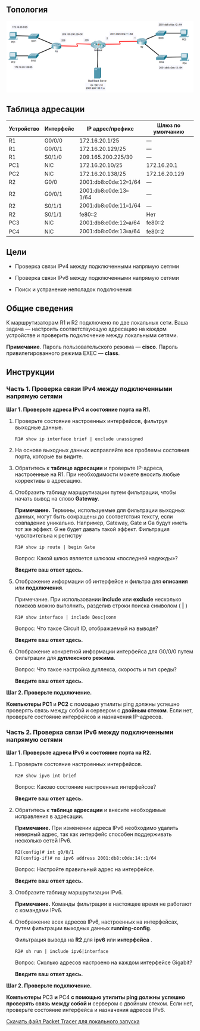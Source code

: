 ## Топология

![](./assets/topology.png)

## Таблица адресации

| Устройство | Интерфейс | IP адрес/префикс       | Шлюз по умолчанию |
|------------|-----------|------------------------|-------------------|
| R1         | G0/0/0    | 172.16.20.1/25         | —                 |
| R1         | G0/0/1    | 172.16.20.129/25       | —                 |
| R1         | S0/1/0    | 209.165.200.225/30     | —                 |
| PC1        | NIC       | 172.16.20.10/25        | 172.16.20.1       |
| PC2        | NIC       | 172.16.20.138/25       | 172.16.20.129     |
| R2         | G0/0      | 2001:db8:c0de:12።1/64  | —                 |
| R2         | G0/0/1    | 2001:db8:c0de:13። 1/64 | —                 |
| R2         | S0/1/1    | 2001:db8:c0de:11።1/64  | —                 |
| R2         | S0/1/1    | fe80::2                | Нет               |
| PC3        | NIC       | 2001:db8:c0de:12።а/64  | fe80::2           |
| PC4        | NIC       | 2001:db8:c0de:13።а/64  | fe80::2           |

## Цели

-   Проверка связи IPv4 между подключенными напрямую сетями

-   Проверка связи IPv6 между подключенными напрямую сетями

-   Поиск и устранение неполадок подключения

## Общие сведения

К маршрутизаторам R1 и R2 подключено по две локальных сети. Ваша задача — настроить соответствующую адресацию на каждом устройстве и проверить подключение между локальными сетями.

**Примечание**. Пароль пользовательского режима — **cisco**. Пароль привилегированного режима EXEC — **class**.

## Инструкции

### Часть 1. Проверка связи IPv4 между подключенными напрямую сетями

**Шаг 1. Проверьте адреса IPv4 и состояние порта на R1.**

1.  Проверьте состояние настроенных интерфейсов, фильтруя выходные данные.

    ```
    R1# show ip interface brief | exclude unassigned
    ```

2.  На основе выходных данных исправляйте все проблемы состояния порта, которые вы видите.

3.  Обратитесь к **таблице адресации** и проверьте IP-адреса, настроенные на R1. При необходимости можете вносить любые коррективы в адресацию.

4.  Отобразить таблицу маршрутизации путем фильтрации, чтобы начать вывод на слово **Gateway**.

    **Примечание.** Термины, используемые для фильтрации выходных данных, могут быть сокращены до соответствия тексту, если совпадение уникально. Например, Gateway, Gate и Ga будут иметь тот же эффект. G не будет давать такой эффект. Фильтрация чувствительна к регистру

    ```
    R1# show ip route | begin Gate
    ```

    Вопрос: Какой шлюз является шлюзом «последней надежды»?

    **Введите ваш ответ здесь.**

5.  Отображение информации об интерфейсе и фильтра для **описания** или **подключения**.

    Примечание. При использовании **include** или **exclude** несколько поисков можно выполнить, разделив строки поиска символом ( **\|** )

    ```
    R1# show interface | include Desc|conn
    ```

    Вопрос: Что такое Circuit ID, отображаемый на выводе?

    **Введите ваш ответ здесь.**

6.  Отображение конкретной информации интерфейса для G0/0/0 путем фильтрации для **дуплексного режима**.

    Вопрос: Что такое настройка дуплекса, скорость и тип среды?

    **Введите ваш ответ здесь.**

**Шаг 2. Проверьте подключение.**

**Компьютеры PC1** и **PC2** с помощью утилиты ping должны успешно проверять связь между собой и сервером с **двойным стеком**. Если нет, проверьте состояние интерфейсов и назначения IP-адресов.

### Часть 2. Проверка связи IPv6 между подключенными напрямую сетями

**Шаг 1. Проверьте адреса IPv6 и состояние порта на R2.**

1.  Проверьте состояние настроенных интерфейсов.

    ```
    R2# show ipv6 int brief
    ```

    Вопрос: Каково состояние настроенных интерфейсов?

    **Введите ваш ответ здесь.**

2.  Обратитесь к **таблице адресации** и внесите необходимые исправления в адресации.

    **Примечание.** При изменении адреса IPv6 необходимо удалить неверный адрес, так как интерфейс способен поддерживать несколько сетей IPv6.

    ```
    R2(config)# int g0/0/1
    R2(config-if)# no ipv6 address 2001:db8:c0de:14::1/64
    ```

    Вопрос: Настройте правильный адрес на интерфейсе.

    **Введите ваш ответ здесь.**

3.  Отобразите таблицу маршрутизации IPv6.

    **Примечание.** Команды фильтрации в настоящее время не работают с командами IPv6.

4. Отображение всех адресов IPv6, настроенных на интерфейсах, путем фильтрации выходных данных **running-config**.

    Фильтрация вывода на **R2** для **ipv6** или **интерфейса** .

    ```
    R2# sh run | include ipv6|interface
    ```

    Вопрос: Сколько адресов настроено на каждом интерфейсе Gigabit?

    **Введите ваш ответ здесь.**

**Шаг 2. Проверьте подключение.**

**Компьютеры** PC3 **и** PC4 **с помощью утилиты ping должны успешно проверять связь между собой и** сервером с двойным стеком. Если нет, проверьте состояние интерфейса и назначения адресов IPv6.

[Скачать файл Packet Tracer для локального запуска](./assets/1.5.10-lab.pka)
